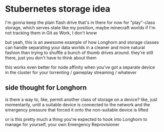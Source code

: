 # Stubernetes storage idea

I'm gonna keep the plain flash drive that's in there for now for "play"-class storage, which serves state like my position, maybe minecraft worlds if I'm not tracking them in Git as Work, I don't know

but yeah, this is an awesome example of how Longhorn and storage classes can handle separating your data worlds in a cleaner and more natural fashion than trying to shuffle a bunch of thumb drives around. they're still there, just you don't have to think about them

this works even better for node affinity when you've got a separate device in the cluster for your torrenting / gameplay streaming / whatever

## side thought for Longhorn

is there a way to, like, permit another class of storage on a device? like, just momentarily, until a suitable device is connected to the network and the emergency pressure that forced it onto the non-suitable device is lifted

or is this pretty much a thing you're expected to hook into Longhorn to manage for yourself, your own Emergency Reprovisioner
